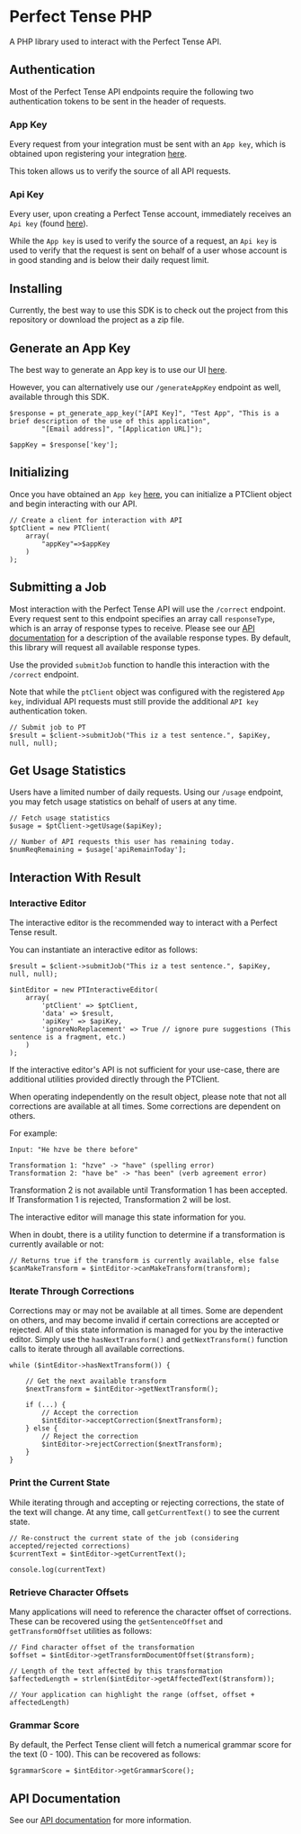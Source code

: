 # Perfect Tense PHP

A PHP library used to interact with the Perfect Tense API.

## Authentication

Most of the Perfect Tense API endpoints require the following two authentication tokens to be sent in the header of requests.

### App Key

Every request from your integration must be sent with an `App key`, which is obtained upon registering your integration [here](https://app.perfecttense.com/api).

This token allows us to verify the source of all API requests.

### Api Key

Every user, upon creating a Perfect Tense account, immediately receives an `Api key` (found [here](https://app.perfecttense.com/api)).

While the `App key` is used to verify the source of a request, an `Api key` is used to verify that the request is sent on behalf of a user whose account is in good standing and is below their daily request limit.


## Installing

Currently, the best way to use this SDK is to check out the project from this repository or download the project as a zip file.

## Generate an App Key

The best way to generate an App key is to use our UI [here](https://app.perfecttense.com/api).

However, you can alternatively use our `/generateAppKey` endpoint as well, available through this SDK.

```
$response = pt_generate_app_key("[API Key]", "Test App", "This is a brief description of the use of this application",
		"[Email address]", "[Application URL]");

$appKey = $response['key'];
```

## Initializing

Once you have obtained an `App key` [here](https://app.perfecttense.com/api), you can initialize a PTClient object and begin interacting with our API.

```
// Create a client for interaction with API
$ptClient = new PTClient(
	array(
		"appKey"=>$appKey
	)
);

```

## Submitting a Job

Most interaction with the Perfect Tense API will use the `/correct` endpoint. Every request sent to this endpoint specifies an array call `responseType`, which is an array of response types to receive. Please see our [API documentation](https://www.perfecttense.com/docs/#introduction) for a description of the available response types. By default, this library will request all available response types.

Use the provided `submitJob` function to handle this interaction with the `/correct` endpoint.

Note that while the `ptClient` object was configured with the registered `App key`, individual API requests must still provide the additional `API key` authentication token.


```
// Submit job to PT
$result = $client->submitJob("This iz a test sentence.", $apiKey, null, null);

```

## Get Usage Statistics

Users have a limited number of daily requests. Using our `/usage` endpoint, you may fetch usage statistics on behalf of users at any time.

```
// Fetch usage statistics
$usage = $ptClient->getUsage($apiKey);

// Number of API requests this user has remaining today.
$numReqRemaining = $usage['apiRemainToday'];
```

## Interaction With Result

### Interactive Editor

The interactive editor is the recommended way to interact with a Perfect Tense result. 

You can instantiate an interactive editor as follows:

```
$result = $client->submitJob("This iz a test sentence.", $apiKey, null, null);

$intEditor = new PTInteractiveEditor(
	array(
		'ptClient' => $ptClient,
		'data' => $result,
		'apiKey' => $apiKey,
		'ignoreNoReplacement' => True // ignore pure suggestions (This sentence is a fragment, etc.)
	)
);

```

If the interactive editor's API is not sufficient for your use-case, there are additional utilities provided directly through the PTClient.

When operating independently on the result object, please note that not all corrections are available at all times. Some corrections are dependent on others.

For example:

```
Input: "He hzve be there before"

Transformation 1: "hzve" -> "have" (spelling error)
Transformation 2: "have be" -> "has been" (verb agreement error)
```

Transformation 2 is not available until Transformation 1 has been accepted. If Transformation 1 is rejected, Transformation 2 will be lost.

The interactive editor will manage this state information for you.

When in doubt, there is a utility function to determine if a transformation is currently available or not:

```
// Returns true if the transform is currently available, else false
$canMakeTransform = $intEditor->canMakeTransform(transform);
```

### Iterate Through Corrections

Corrections may or may not be available at all times. Some are dependent on others, and may become invalid if certain corrections are accepted or rejected. All of this state information is managed for you by the interactive editor. Simply use the `hasNextTransform()` and `getNextTransform()` function calls to iterate through all available corrections.

```
while ($intEditor->hasNextTransform()) {

	// Get the next available transform
	$nextTransform = $intEditor->getNextTransform();

	if (...) {
		// Accept the correction
		$intEditor->acceptCorrection($nextTransform);
	} else {
		// Reject the correction
		$intEditor->rejectCorrection($nextTransform);
	}
}

```

### Print the Current State

While iterating through and accepting or rejecting corrections, the state of the text will change. At any time, call `getCurrentText()` to see the current state.

```
// Re-construct the current state of the job (considering accepted/rejected corrections)
$currentText = $intEditor->getCurrentText();

console.log(currentText)
```

### Retrieve Character Offsets

Many applications will need to reference the character offset of corrections. These can be recovered using the `getSentenceOffset` and `getTransformOffset` utilities as follows:

```
// Find character offset of the transformation
$offset = $intEditor->getTransformDocumentOffset($transform);

// Length of the text affected by this transformation
$affectedLength = strlen($intEditor->getAffectedText($transform));

// Your application can highlight the range (offset, offset + affectedLength)

```
### Grammar Score

By default, the Perfect Tense client will fetch a numerical grammar score for the text (0 - 100). This can be recovered as follows:

```
$grammarScore = $intEditor->getGrammarScore();
```

## API Documentation

See our [API documentation](https://www.perfecttense.com/docs/#introduction) for more information.